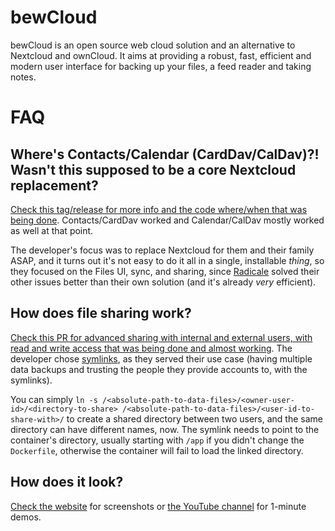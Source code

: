 # bewCloud

bewCloud is an open source web cloud solution and an alternative to Nextcloud and ownCloud. It aims at providing a robust, fast, efficient and modern user interface for backing up your files, a feed reader and taking notes.

# FAQ

## Where's Contacts/Calendar (CardDav/CalDav)?! Wasn't this supposed to be a core Nextcloud replacement?

[Check this tag/release for more info and the code where/when that was being done](https://github.com/bewcloud/bewcloud/releases/tag/v0.0.1-self-made-carddav-caldav). Contacts/CardDav worked and Calendar/CalDav mostly worked as well at that point.

The developer's focus was to replace Nextcloud for them and their family ASAP, and it turns out it's not easy to do it all in a single, installable _thing_, so they focused on the Files UI, sync, and sharing, since [Radicale](https://radicale.org/v3.html) solved their other issues better than their own solution (and it's already _very_ efficient).

## How does file sharing work?

[Check this PR for advanced sharing with internal and external users, with read and write access that was being done and almost working](https://github.com/bewcloud/bewcloud/pull/4). The developer chose [symlinks](https://en.wikipedia.org/wiki/Symbolic_link), as they served their use case (having multiple data backups and trusting the people they provide accounts to, with the symlinks).

You can simply `ln -s /<absolute-path-to-data-files>/<owner-user-id>/<directory-to-share> /<absolute-path-to-data-files>/<user-id-to-share-with>/` to create a shared directory between two users, and the same directory can have different names, now. The symlink needs to point to the container's directory, usually starting with `/app` if you didn't change the `Dockerfile`, otherwise the container will fail to load the linked directory.

## How does it look?

[Check the website](https://bewcloud.com) for screenshots or [the YouTube channel](https://www.youtube.com/@bewCloud) for 1-minute demos.